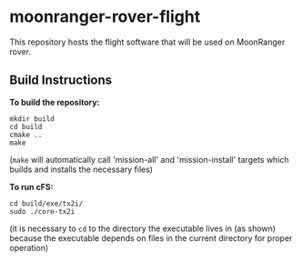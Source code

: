 # moonranger-rover-flight
This repository hosts the flight software that will be used on MoonRanger rover.

## Build Instructions

**To build the repository:**
```
mkdir build
cd build
cmake ..
make 
```
(`make` will automatically call 'mission-all' and 'mission-install' targets which builds and installs the necessary files)

**To run cFS:**
```
cd build/exe/tx2i/
sudo ./core-tx2i
```
(it is necessary to `cd` to the directory the executable lives in (as shown) because the executable depends on files in the current directory for proper operation)